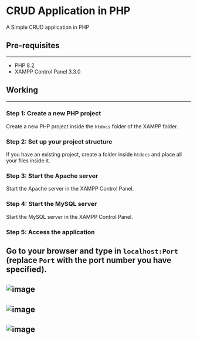 # CRUD Application in PHP
A Simple CRUD application in PHP

## Pre-requisites
---------------

* PHP 8.2
* XAMPP Control Panel 3.3.0

## Working
---------

### Step 1: Create a new PHP project

Create a new PHP project inside the `htdocs` folder of the XAMPP folder.

### Step 2: Set up your project structure

If you have an existing project, create a folder inside `htdocs` and place all your files inside it.

### Step 3: Start the Apache server

Start the Apache server in the XAMPP Control Panel.

### Step 4: Start the MySQL server

Start the MySQL server in the XAMPP Control Panel.

### Step 5: Access the application

Go to your browser and type in `localhost:Port` (replace `Port` with the port number you have specified).
 ---
 ![image](https://github.com/user-attachments/assets/ffaeac70-39b5-41de-9159-f302fbbd1a63)
 ---
![image](https://github.com/user-attachments/assets/18416b79-fba6-406e-bdaa-e3925e8bea5d)
---
![image](https://github.com/user-attachments/assets/54512d1a-d026-4f17-84a9-d0bf57083b44)
---

